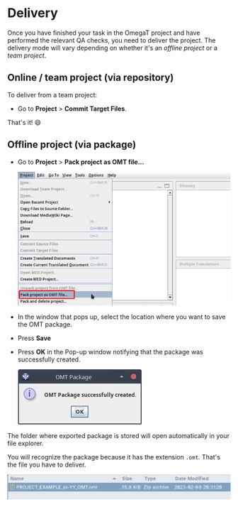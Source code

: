 # Delivery

Once you have finished your task in the OmegaT project and have performed the relevant QA checks, you need to deliver the project. The delivery mode will vary depending on whether it's an _offline project_ or a _team project_.

## Online / team project (via repository)

To deliver from a team project:

- Go to **Project** > **Commit Target Files**.

That's it! :smile:

## Offline project (via package)

- Go to **Project** > **Pack project as OMT file...**

   ![](../_img/29_export_omt.png)
   <!-- @todo: update screenshot with current wording -->

- In the window that pops up, select the location where you want to save the OMT package.
   <!-- @todo: link to http://127.0.0.1:8000/omegat-guides/misc/tips/#file-organization / add 01_Incoming, 02_Work, 03_Outgoing for packages -->
- Press **Save**
- Press **OK** in the Pop-up window notifying that the package was successfully created.

   ![](../_img/30_omt_successful.png)

The folder where exported package is stored will open automatically in your file explorer.

You will recognize the package because it has the extension `.omt`. That's the file you have to deliver.

![](../_img/31_recognizing_omt.png)
